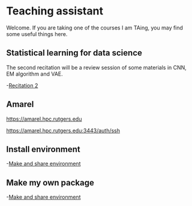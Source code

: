 # Teaching assistant 

Welcome. If you are taking one of the courses I am TAing, you may find some useful things here.

## Statistical learning for data science 

The second recitation will be a review session of some materials in CNN, EM algorithm and VAE.

-[Recitation 2](Recitation_2_vae/Recitation_2.ipynb)

## Amarel
https://amarel.hpc.rutgers.edu

https://amarel.hpc.rutgers.edu:3443/auth/ssh

## Install environment

-[Make and share environment](install_python.md)

## Make my own package

-[Make and share environment](install_python.md)

